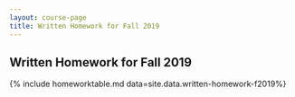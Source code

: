 ```yaml
---
layout: course-page
title: Written Homework for Fall 2019
---
```


## Written Homework for Fall 2019

{% include homeworktable.md  data=site.data.written-homework-f2019%}
